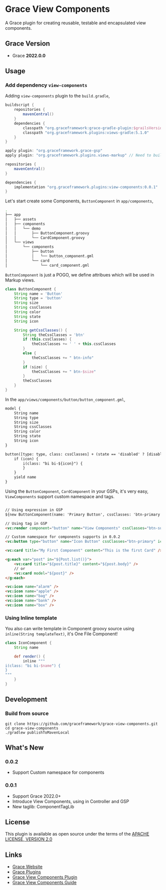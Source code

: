 # Grace View Components

A Grace plugin for creating reusable, testable and encapsulated view components.

## Grace Version

- Grace **2022.0.0**

## Usage

### Add dependency `view-components`

Adding `view-components` plugin to the `build.gradle`,

```gradle
buildscript {
    repositories {
        mavenCentral()
    }
    dependencies {
        classpath "org.graceframework:grace-gradle-plugin:$grailsVersion"
        classpath "org.graceframework.plugins:views-gradle:5.1.0"
    }
}

apply plugin: "org.graceframework.grace-gsp"
apply plugin: "org.graceframework.plugins.views-markup" // Need to build Grace Markup Views

repositories {
    mavenCentral()
}

dependencies {
    implementation "org.graceframework.plugins:view-components:0.0.1"
}

```

Let's start create some Components, `ButtonComponent` in `app/components`,

```bash
.
├── app
│   ├── assets
│   ├── components
│   │   └── demo
│   │       ├── ButtonComponent.groovy
│   │       └── CardComponent.groovy
│   └── views
│       └── components
│           ├── button
│           │   └── button_component.gml
│           └── card
│               └── card_component.gml

```

`ButtonComponent` is just a POGO, we define attribues which will be used in Markup views.

```groovy
class ButtonComponent {
    String name = 'Button'
    String type = 'button'
    String size
    String cssClasses
    String color
    String state
    String icon

    String getCssClasses() {
        String theCssClasses = 'btn'
        if (this.cssClasses) {
            theCssClasses += ' ' + this.cssClasses
        }
        else {
            theCssClasses += " btn-info"
        }
        if (size) {
            theCssClasses += " btn-$size"
        }
        theCssClasses
    }
}
```

In the `app/views/components/button/button_component.gml`,

```html
model {
    String name
    String type
    String size
    String cssClasses
    String color
    String state
    String icon
}

button([type: type, class: cssClasses] + (state == 'disabled' ? [disabled : ''] : [:]) + (color ? [style: 'color: ' + color] : [:])) {
    if (icon) {
        i(class: "bi bi-${icon}") {
        }
    }
    yield name
}
```

Using the `ButtonComponent`, `CardComponent` in your GSPs, it's very easy, `ViewComponents` support custom namespace and tags.

```html

// Using expression in GSP
${new ButtonComponent(name: 'Primary Button', cssClasses: 'btn-primary').render()}

// Using tag in GSP
<vc:render component="button" name="View Components" cssClasses="btn-success" icon="star" />

// Custom namespace for components supports in 0.0.2
<vc:button type="button" name="Icon Button" cssClasses="btn-primary" icon="box" />

<vc:card title="My First Component" content="This is the first Card" />

<g:each var="post" in="${Post.list()}">
    <vc:card title="${post.title}" content="${post.body}" />
    // or
    <vc:card model="${post}" />
</g:each>

<vc:icon name="alarm" />
<vc:icon name="apple" />
<vc:icon name="bag" />
<vc:icon name="bank" />
<vc:icon name="box" />
```

### Using Inline template

You also can write template in Component groovy source using `inline(String templateText)`, it's One File Component!

```groovy
class IconComponent {
    String name

    def render() {
        inline """
i(class: "bi bi-$name") {
}
"""
    }
}
```

## Development

### Build from source

```
git clone https://github.com/graceframework/grace-view-components.git
cd grace-view-components
./gradlew publishToMavenLocal
```

## What's New

### 0.0.2

* Support Custom namespace for components

### 0.0.1

* Support Grace 2022.0+
* Introduce View Components, using in Controller and GSP
* New taglib: ComponentTagLib


## License

This plugin is available as open source under the terms of the [APACHE LICENSE, VERSION 2.0](http://apache.org/Licenses/LICENSE-2.0)

## Links

- [Grace Website](https://github.com/graceframework/grace-framework)
- [Grace Plugins](https://github.com/grace-plugins)
- [Grace View Components Plugin](https://github.com/grace-plugins/grace-view-components)
- [Grace View Components Guide](https://github.com/grace-guides/gs-view-components)
